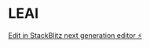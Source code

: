 # LEAI

[Edit in StackBlitz next generation editor ⚡️](https://stackblitz.com/~/github.com/giri58864/LEAI)